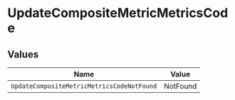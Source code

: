 # UpdateCompositeMetricMetricsCode


## Values

| Name                                       | Value                                      |
| ------------------------------------------ | ------------------------------------------ |
| `UpdateCompositeMetricMetricsCodeNotFound` | NotFound                                   |